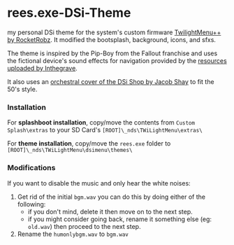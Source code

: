 # rees.exe-DSi-Theme
my personal DSi theme for the system's custom firmware [TwilightMenu++ by RocketRobz](https://wiki.ds-homebrew.com/twilightmenu/). It modified the bootsplash, background, icons, and sfxs.

The theme is inspired by the Pip-Boy from the Fallout franchise and uses the fictional device's sound effects for navigation provided by the [resources uploaded by Inthegrave](https://www.sounds-resource.com/pc_computer/fallout3/sound/7029/).

It also uses an [orchestral cover of the DSi Shop by Jacob Shay](https://youtu.be/VZgXNPRJJPY?feature=shared) to fit the 50's style.

### Installation
For **splashboot installation**, copy/move the contents from `Custom Splash\extras` to your SD Card's `[ROOT]\_nds\TWiLightMenu\extras\`

For **theme installation**, copy/move the `rees.exe` folder to `[ROOT]\_nds\TWiLightMenu\dsimenu\themes\`

### Modifications
If you want to disable the music and only hear the white noises:
1. Get rid of the initial `bgm.wav` you can do this by doing either of the following:
    - if you don't mind, delete it then move on to the next step.
    - if you might consider going back, rename it something else (eg: `old.wav`) then proceed to the    next step.
2. Rename the `humonlybgm.wav` to `bgm.wav`

